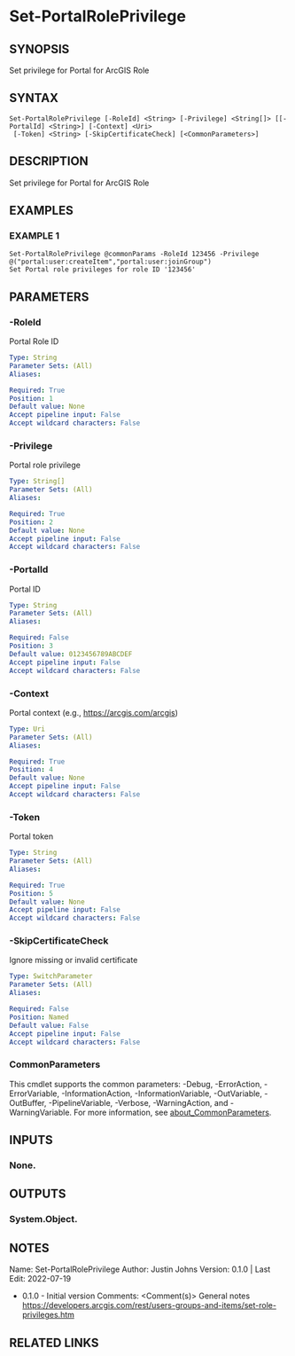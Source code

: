 # Set-PortalRolePrivilege

## SYNOPSIS
Set privilege for Portal for ArcGIS Role

## SYNTAX

```
Set-PortalRolePrivilege [-RoleId] <String> [-Privilege] <String[]> [[-PortalId] <String>] [-Context] <Uri>
 [-Token] <String> [-SkipCertificateCheck] [<CommonParameters>]
```

## DESCRIPTION
Set privilege for Portal for ArcGIS Role

## EXAMPLES

### EXAMPLE 1
```
Set-PortalRolePrivilege @commonParams -RoleId 123456 -Privilege @("portal:user:createItem","portal:user:joinGroup")
Set Portal role privileges for role ID '123456'
```

## PARAMETERS

### -RoleId
Portal Role ID

```yaml
Type: String
Parameter Sets: (All)
Aliases:

Required: True
Position: 1
Default value: None
Accept pipeline input: False
Accept wildcard characters: False
```

### -Privilege
Portal role privilege

```yaml
Type: String[]
Parameter Sets: (All)
Aliases:

Required: True
Position: 2
Default value: None
Accept pipeline input: False
Accept wildcard characters: False
```

### -PortalId
Portal ID

```yaml
Type: String
Parameter Sets: (All)
Aliases:

Required: False
Position: 3
Default value: 0123456789ABCDEF
Accept pipeline input: False
Accept wildcard characters: False
```

### -Context
Portal context (e.g., https://arcgis.com/arcgis)

```yaml
Type: Uri
Parameter Sets: (All)
Aliases:

Required: True
Position: 4
Default value: None
Accept pipeline input: False
Accept wildcard characters: False
```

### -Token
Portal token

```yaml
Type: String
Parameter Sets: (All)
Aliases:

Required: True
Position: 5
Default value: None
Accept pipeline input: False
Accept wildcard characters: False
```

### -SkipCertificateCheck
Ignore missing or invalid certificate

```yaml
Type: SwitchParameter
Parameter Sets: (All)
Aliases:

Required: False
Position: Named
Default value: False
Accept pipeline input: False
Accept wildcard characters: False
```

### CommonParameters
This cmdlet supports the common parameters: -Debug, -ErrorAction, -ErrorVariable, -InformationAction, -InformationVariable, -OutVariable, -OutBuffer, -PipelineVariable, -Verbose, -WarningAction, and -WarningVariable. For more information, see [about_CommonParameters](http://go.microsoft.com/fwlink/?LinkID=113216).

## INPUTS

### None.
## OUTPUTS

### System.Object.
## NOTES
Name:     Set-PortalRolePrivilege
Author:   Justin Johns
Version:  0.1.0 | Last Edit: 2022-07-19
- 0.1.0 - Initial version
Comments: \<Comment(s)\>
General notes
https://developers.arcgis.com/rest/users-groups-and-items/set-role-privileges.htm

## RELATED LINKS
